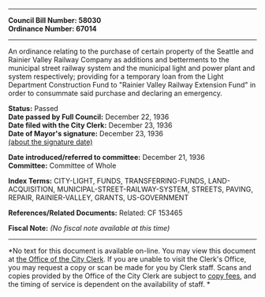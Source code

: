 * * * * *  
  
**Council Bill Number: [](#h0)[](#h2)58030**   
**Ordinance Number: 67014**  
  
* * * * *  
  
An ordinance relating to the purchase of certain property of the Seattle and Rainier Valley Railway Company as additions and betterments to the municipal street railway system and the municipal light and power plant and system respectively; providing for a temporary loan from the Light Department Construction Fund to "Rainier Valley Railway Extension Fund" in order to consummate said purchase and declaring an emergency.  
  
**Status:** Passed   
**Date passed by Full Council:** December 22, 1936   
**Date filed with the City Clerk:** December 23, 1936   
**Date of Mayor's signature:** December 23, 1936   
[(about the signature date)](/~public/approvaldate.htm)   
  
  
**Date introduced/referred to committee:** December 21, 1936   
**Committee:** Committee of Whole   
  
**Index Terms:** CITY-LIGHT, FUNDS, TRANSFERRING-FUNDS, LAND-ACQUISITION, MUNICIPAL-STREET-RAILWAY-SYSTEM, STREETS, PAVING, REPAIR, RAINIER-VALLEY, GRANTS, US-GOVERNMENT  
  
**References/Related Documents:** Related: CF 153465  
  
**Fiscal Note:** *(No fiscal note available at this time)*  
  
* * * * *  
  
*No text for this document is available on-line. You may view this document at [the Office of the City Clerk](http://www.seattle.gov/leg/clerk/contactUs.htm). If you are unable to visit the Clerk's Office, you may request a copy or scan be made for you by Clerk staff. Scans and copies provided by the Office of the City Clerk are subject to [copy fees](http://clerk.seattle.gov/~public/clerkfees.htm), and the timing of service is dependent on the availability of staff. *  
  
  
